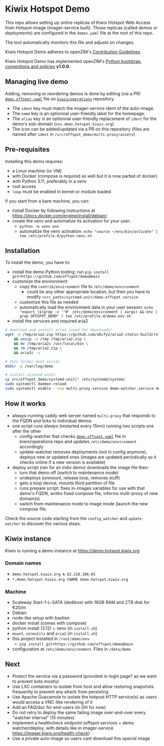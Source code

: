 # Kiwix Hotspot Demo


This repo allows setting up online replicas of Kiwix Hotspot Web Access from Hotspot-image (imager-service built).
Those replicas (called *demos* or *deployments*) are configured in the `demos.yaml` file at the root of this repo.

The tool automatically monitors this file and adjusts on changes.

Kiwix Hotspot Demo adheres to openZIM's [Contribution Guidelines](https://github.com/openzim/overview/wiki/Contributing).

Kiwix Hotspot Demo has implemented openZIM's [Python bootstrap, conventions and policies](https://github.com/openzim/_python-bootstrap/docs/Policy.md) **v1.0.0**.

## Managing live demo

Adding, removing or reordering demos is done by editing (via a PR) [`demo.offspot.yaml`](https://github.com/kiwix/operations/blob/main/demos/demo.offspot.yaml) file on [`kiwix/operations`](https://github.com/kiwix/operations) repository.

- The `ident` key must match the imager-service ident of the auto-image.
- The `name` key is an optionnal user-friendly label for the homepage.
- The `alias` key is an optionnal user-friendly replacement of `ident` for the demo's sub-domain (`xxx.demo.hotspot.kiwix.org`)
- The icon can be added/updated via a PR on this repository (files are named after `ident` in `/src/offspot_demo/multi-proxy/assets`)

## Pre-requisites

Installing this demo requires:

- a Linux machine (or VM)
- with Docker (compose is required as well but it is now parted of docker)
- with Python 3.11, preferably in a venv
- root access
- `loop` must be enabled in kernel or module loaded

If you start from a bare machine, you can:

- install Docker by following instructions at https://docs.docker.com/engine/install/debian/
- create the venv and automatize its activation for your user:
  - `python -m venv env`
  - automatize the venv activation: `echo "source ~/env/bin/activate" | tee /etc/profile.d/python-venv.sh`

## Installation

To install the demo, you have to:

- install the demo Python tooling: run `pip install git+https://github.com/offspot/demo@main`
- customize the environment:
  - copy the `contrib/environment` file to `/etc/demo/environment`
    - could be any other appropriate location, but then you have to modify `<src_path>/systemd-unit/demo-offspot.service`
  - customize this file as needed
  - automatically load the environment data in your user session: `echo "export \$(grep -v '^#' /etc/demo/environment | xargs) && env | grep OFFSPOT_DEMO" | tee /etc/profile.d/demo-env.sh`
- install the services and required aria2

```sh
# download and install aria2 (used for downloads)
wget -O /tmp/aria2.zip https://github.com/abcfy2/aria2-static-build/releases/download/1.37.0/aria2-x86_64-linux-musl_libressl_static.zip \
	&& unzip -d /tmp /tmp/aria2.zip \
	&& mv /tmp/aria2c /usr/local/bin \
	&& rm /tmp/aria2.zip \
	&& aria2c -v

# this folder must exists
mkdir -p /var/log/demo

# install systend units
cp src/offspot_demo/systemd-unit/* /etc/systemd/system/
sudo systemctl daemon-reload
sudo systemctl enable --now multi-proxy.service demo-watcher.service demo-watcher.timer
```

## How it works

- always-running caddy web server named `multi-proxy` that responds to the FQDN and links to individual demos
- one script runs *always* (restarted every 15mn) running two scripts one after the other
  - config-watcher that checks [`demo.offspot.yaml`](https://github.com/kiwix/operations/blob/main/demos/demo.offspot.yaml) file in kiwix/operations repo and updates `/etc/demo/environment` accordingly
  - update-watcher removes deployments (not in config anymore), deploys new or updated ones (images are updated periodically so it checks online if a new version is available)
- deploy script (ran for an indiv demo) downloads the image file then:
  - turn that demo off (switch to maintenance mode)
  - undeploys (unmount, release loop, removes stuff)
  - gets a loop device, mounts third partition of file
  - runs prepare script: fixes in-images variables for use with that demo's FQDN, writes fixed compose file, informs multi-proxy of new domain(s)
  - switch from maintenance mode to image mode (launch the new compose file.

Check the source code starting from the `config_watcher` and `update-watcher` to discover the various steps.

## Kiwix instance

Kiwix is running a demo instance at https://demo.hotspot.kiwix.org

### Domain names

- `demo.hotspot.kiwix.org A 62.210.206.65`
- `*.demo.hotspot.kiwix.org CNAME demo.hotspot.kiwix.org`

### Machine

- Scaleway Start-1-L-SATA (dedibox) with 16GB RAM and 2TB disk for €20/m
- Debian
- node-like setup with bastion
- docker install (comes with compose)
- python install (3.12) + venv (in `install.sh`)
- `mount`, `coreutils` and `aria2` (in `install.sh`)
- this project installed in `/root/demo/env`
  - `pip install git+https://github.com/offspot/demo@main`
- configuration at `/etc/demo/environment`. Files in `/data/demo`

## Next

- *Protect* the service via a password (provided in-login page? as we want to prevent bots mostly)
- Use LXC containers to isolate from host and allow restoring snapshots frequently to prevent any attack from persisting
- Use Apache Guacamole to isolate the hotpost HTTP service(s) as users would access a VNC-like rendering of it
- Add an FAQ/doc for end-users (in GH for now)
- Do not retry to deploy the same failing image over-and-over every "watcher interval" (15 minutes)
- Implement a healthcheck endpoint (offspot services + demo watcher/deploy, with details like in imager-service https://imager.kiwix.org/health-check)
- Use a private auto-image so users cant download this special image
